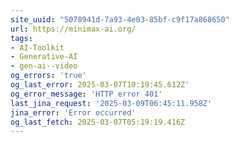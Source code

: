 ```yaml
---
site_uuid: "5078941d-7a93-4e03-85bf-c9f17a868650"
url: https://minimax-ai.org/
tags:
- AI-Toolkit
- Generative-AI
- gen-ai--video
og_errors: 'true'
og_last_error: 2025-03-07T10:19:45.612Z'
og_error_message: 'HTTP error 401'
last_jina_request: '2025-03-09T06:45:11.958Z'
jina_error: 'Error occurred'
og_last_fetch: 2025-03-07T05:19:19.416Z
---
```


